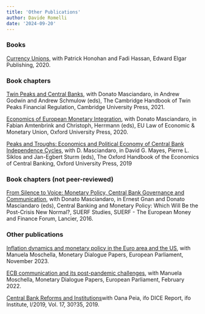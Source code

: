 ```yaml
---
title: 'Other Publications'
author: Davide Romelli
date: '2024-09-20'
---
```


### Books

[Currency Unions](publications/cu2020), with Patrick Honohan and Fadi Hassan, Edward Elgar Publishing, 2020.

### Book chapters

[Twin Peaks and Central Banks](publications/cup2021), with Donato Masciandaro, in Andrew Godwin and Andrew Schmulow (eds), The Cambridge Handbook of Twin Peaks Financial Regulation, Cambridge University Press, 2021.

[Economics of European Monetary Integration](publications/oup2020), with Donato Masciandaro, in Fabian Amtenbrink and Christoph, Herrmann (eds), EU Law of Economic & Monetary Union, Oxford University Press, 2020.

[Peaks and Troughs: Economics and Political Economy of Central Bank Independence Cycles](publications/oup2019), with D. Masciandaro, in David G. Mayes, Pierre L. Siklos and Jan-Egbert Sturm (eds), The Oxford Handbook of the Economics of Central
Banking, Oxford University Press, 2019

### Book chapters (not peer-reviewed)

[From Silence to Voice: Monetary Policy, Central Bank Governance and Communication](publications/suerf2016), with Donato Masciandaro, in Ernest Gnan and Donato Masciandaro (eds), Central Banking and Monetary Policy: Which Will Be the Post-Crisis New Normal?, SUERF Studies, SUERF - The European Money and Finance Forum, Lancier, 2016.

### Other publications

[Inflation dynamics and monetary policy in the Euro area and the US](publications/euparl2023), with Manuela Moschella, Monetary Dialogue Papers, European Parliament, November 2023.

[ECB communication and its post-pandemic challenges](publications/euparl2022), with Manuela Moschella, Monetary Dialogue Papers, European Parliament, February 2022.

[Central Bank Reforms and Institutions](publications/ifo2019)with Oana Peia, ifo DICE Report, ifo Institute, I/2019, Vol. 17, 30?35, 2019.
